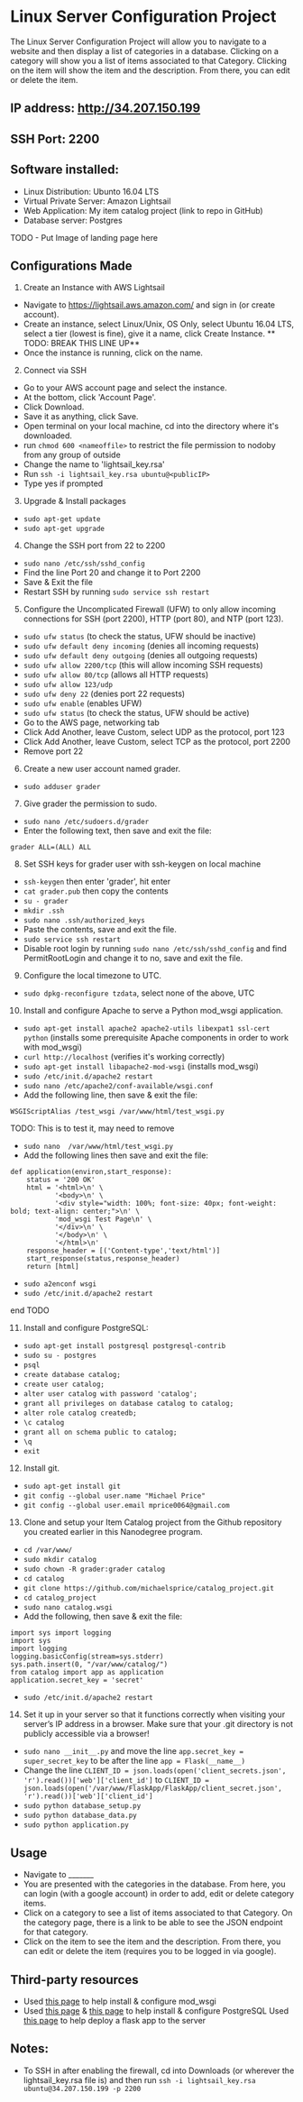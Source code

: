 # Linux Server Configuration Project 
The Linux Server Configuration Project will allow you to navigate to a website and then display a list of categories in a database. Clicking on a category will show you a list of items associated to that Category. Clicking on the item will show the item and the description. From there, you can edit or delete the item.

## IP address: http://34.207.150.199 

## SSH Port: 2200 

## Software installed:
- Linux Distribution: Ubunto 16.04 LTS
- Virtual Private Server: Amazon Lightsail
- Web Application: My item catalog project (link to repo in GitHub)
- Database server: Postgres 


TODO - Put Image of landing page here

## Configurations Made
1. Create an Instance with AWS Lightsail
- Navigate to https://lightsail.aws.amazon.com/ and sign in (or create account).
- Create an instance, select Linux/Unix, OS Only, select Ubuntu 16.04 LTS, select a tier (lowest is fine), give it a name, click Create Instance. ** TODO: BREAK THIS LINE UP**
- Once the instance is running, click on the name.

2. Connect via SSH
- Go to your AWS account page and select the instance.
- At the bottom, click 'Account Page'.
- Click Download.
- Save it as anything, click Save.
- Open terminal on your local machine, cd into the directory where it's downloaded.
- run `chmod 600 <nameoffile>` to restrict the file permission to nodoby from any group of outside
- Change the name to 'lightsail_key.rsa'
- Run `ssh -i lightsail_key.rsa ubuntu@<publicIP>` 
- Type yes if prompted

3. Upgrade & Install packages
- `sudo apt-get update`
- `sudo apt-get upgrade` 

4. Change the SSH port from 22 to 2200 
- `sudo nano /etc/ssh/sshd_config`
- Find the line Port 20 and change it to Port 2200
- Save & Exit the file
- Restart SSH by running `sudo service ssh restart`

5. Configure the Uncomplicated Firewall (UFW) to only allow incoming connections for SSH (port 2200), HTTP (port 80), and NTP (port 123).
- `sudo ufw status` (to check the status, UFW should be inactive) 
- `sudo ufw default deny incoming` (denies all incoming requests)
- `sudo ufw default deny outgoing` (denies all outgoing requests)
- `sudo ufw allow 2200/tcp` (this will allow incoming SSH requests)
- `sudo ufw allow 80/tcp` (allows all HTTP requests)
- `sudo ufw allow 123/udp` 
- `sudo ufw deny 22` (denies port 22 requests)
- `sudo ufw enable` (enables UFW)
- `sudo ufw status` (to check the status, UFW should be active) 
- Go to the AWS page, networking tab
- Click Add Another, leave Custom, select UDP as the protocol, port 123
- Click Add Another, leave Custom, select TCP as the protocol, port 2200
- Remove port 22

6. Create a new user account named grader.
- `sudo adduser grader`

7. Give grader the permission to sudo.
- `sudo nano /etc/sudoers.d/grader`
- Enter the following text, then save and exit the file:
```
grader ALL=(ALL) ALL
```

8. Set SSH keys for grader user with ssh-keygen on local machine
- `ssh-keygen` then enter 'grader', hit enter
- `cat grader.pub` then copy the contents
- `su - grader` 
- `mkdir .ssh`
- `sudo nano .ssh/authorized_keys`
- Paste the contents, save and exit the file.
- `sudo service ssh restart`
- Disable root login by running `sudo nano /etc/ssh/sshd_config` and find PermitRootLogin and change it to no, save and exit the file.

9. Configure the local timezone to UTC.
- `sudo dpkg-reconfigure tzdata`, select none of the above, UTC

10. Install and configure Apache to serve a Python mod_wsgi application.
- `sudo apt-get install apache2 apache2-utils libexpat1 ssl-cert python` (installs some prerequisite Apache components in order to work with mod_wsgi)
- `curl http://localhost` (verifies it's working correctly)
- `sudo apt-get install libapache2-mod-wsgi` (installs mod_wsgi)
- `sudo /etc/init.d/apache2 restart` 
- `sudo nano /etc/apache2/conf-available/wsgi.conf`
- Add the following line, then save & exit the file: 
```
WSGIScriptAlias /test_wsgi /var/www/html/test_wsgi.py 
```

TODO: This is to test it, may need to remove
- `sudo nano  /var/www/html/test_wsgi.py`
- Add the following lines then save and exit the file:
```
def application(environ,start_response):
    status = '200 OK'
    html = '<html>\n' \
           '<body>\n' \
           '<div style="width: 100%; font-size: 40px; font-weight: bold; text-align: center;">\n' \
           'mod_wsgi Test Page\n' \
           '</div>\n' \
           '</body>\n' \
           '</html>\n'
    response_header = [('Content-type','text/html')]
    start_response(status,response_header)
    return [html]
```
- `sudo a2enconf wsgi`
- `sudo /etc/init.d/apache2 restart`

end TODO


11. Install and configure PostgreSQL:
- `sudo apt-get install postgresql postgresql-contrib`
- `sudo su - postgres`
- `psql`
- `create database catalog;`
- `create user catalog;`
- `alter user catalog with password 'catalog';`
- `grant all privileges on database catalog to catalog;`
- `alter role catalog createdb;`
- `\c catalog`
- `grant all on schema public to catalog;`
- `\q`
- `exit`

12. Install git.
- `sudo apt-get install git`
- `git config --global user.name "Michael Price"`
- `git config --global user.email mprice0064@gmail.com`


13. Clone and setup your Item Catalog project from the Github repository you created earlier in this Nanodegree program.
- `cd /var/www/`
- `sudo mkdir catalog`
- `sudo chown -R grader:grader catalog`
- `cd catalog`
- `git clone https://github.com/michaelsprice/catalog_project.git`
- `cd catalog_project`
- `sudo nano catalog.wsgi`
- Add the following, then save & exit the file:
```
import sys import logging
import sys
import logging
logging.basicConfig(stream=sys.stderr)
sys.path.insert(0, "/var/www/catalog/")
from catalog import app as application
application.secret_key = 'secret'
```
- `sudo /etc/init.d/apache2 restart`


14. Set it up in your server so that it functions correctly when visiting your server’s IP address in a browser. Make sure that your .git directory is not publicly accessible via a browser!
- `sudo nano __init__.py` and move the line `app.secret_key = super_secret_key` to be after the line `app = Flask(__name__)` 
- Change the line `CLIENT_ID = json.loads(open('client_secrets.json', 'r').read())['web']['client_id']` to `CLIENT_ID = json.loads(open('/var/www/FlaskApp/FlaskApp/client_secret.json', 'r').read())['web']['client_id']`
- `sudo python database_setup.py`
- `sudo python database_data.py`
- `sudo python application.py`

## Usage
- Navigate to _______
- You are presented with the categories in the database. From here, you can login (with a google account) in order to add, edit or delete category items.
- Click on a category to see a list of items associated to that Category. On the category page, there is a link to be able to see the JSON endpoint for that category.
- Click on the item to see the item and the description. From there, you can edit or delete the item (requires you to be logged in via google).

## Third-party resources
- Used [this page](https://devops.ionos.com/tutorials/install-and-configure-mod_wsgi-on-ubuntu-1604-1/) to help install & configure mod_wsgi
- Used [this page](https://www.digitalocean.com/community/tutorials/how-to-secure-postgresql-on-an-ubuntu-vps#do-not-allow-remote-connections) & [this page](https://medium.com/coding-blocks/creating-user-database-and-adding-access-on-postgresql-8bfcd2f4a91e) to help install & configure PostgreSQL
Used [this page](https://www.digitalocean.com/community/tutorials/how-to-deploy-a-flask-application-on-an-ubuntu-vps) to help deploy a flask app to the server


## Notes:
- To SSH in after enabling the firewall, cd into Downloads (or wherever the lightsail_key.rsa file is) and then run `ssh -i lightsail_key.rsa ubuntu@34.207.150.199 -p 2200`